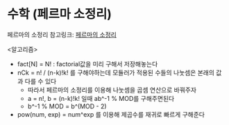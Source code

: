 # 수학 (페르마 소정리)

페르마의 소정리 참고링크: [페르마의 소정리](https://nicotina04.tistory.com/65)

<알고리즘>
- fact[N] = N! : factorial값을 미리 구해서 저장해놓는다
- nCk = n! / (n-k)!k! 를 구해야하는데 모듈러가 적용된 수들의 나눗셈은 본래의 값과 다를 수 있다
    - 따라서 페르마의 소정리를 이용해 나눗셈을 곱셈 연산으로 바꿔주자
    - a = n!, b = (n-k)!k! 일때 ab^-1 % MOD를 구해주면된다
    - b^-1 % MOD = b^(MOD - 2)
- pow(num, exp) = num^exp 를 이용해 제곱수를 재귀로 빠르게 구해준다